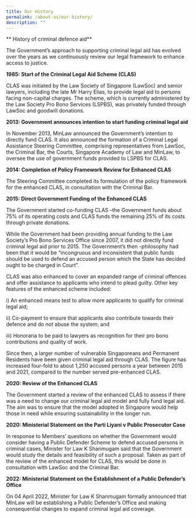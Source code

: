 ```yaml
---
title: Our History
permalink: /about-us/our-history/
description: ""
---
```

**	History of criminal defence aid**

The Government’s approach to supporting criminal legal aid has evolved over the years as we continuously review our legal framework to enhance access to justice.

**1985: Start of the Criminal Legal Aid Scheme (CLAS)**

CLAS was initiated by the Law Society of Singapore (LawSoc) and senior lawyers, including the late Mr Harry Elias, to provide legal aid to persons facing non-capital charges. The scheme, which is currently administered by the Law Society Pro Bono Services (LSPBS), was privately funded through LawSoc and goodwill donations.

**2013: Government announces intention to start funding criminal legal aid**

In November 2013, MinLaw announced the Government’s intention to directly fund CLAS. It also announced the formation of a Criminal Legal Assistance Steering Committee, comprising representatives from LawSoc, the Criminal Bar, the Courts, Singapore Academy of Law and MinLaw, to oversee the use of government funds provided to LSPBS for CLAS.

**2014: Completion of Policy Framework Review for Enhanced CLAS**

The Steering Committee completed its formulation of the policy framework for the enhanced CLAS, in consultation with the Criminal Bar.

**2015: Direct Government Funding of the Enhanced CLAS**

The Government started co-funding CLAS –the Government funds about 75% of its operating costs and CLAS funds the remaining 25% of its costs through private donations.

While the Government had been providing annual funding to the Law Society’s Pro Bono Services Office since 2007, it did not directly fund criminal legal aid prior to 2015. The Government’s then -philosophy had been that it would be “incongruous and inconsistent that public funds should be used to defend an accused person which the State has decided ought to be charged in Court”.

CLAS was also enhanced to cover an expanded range of criminal offences and offer assistance to applicants who intend to plead guilty. Other key features of the enhanced scheme included:

i) An enhanced means test to allow more applicants to qualify for criminal legal aid; 

ii) Co-payment to ensure that applicants also contribute towards their defence and do not abuse the system; and

iii) Honoraria to be paid to lawyers as recognition for their pro bono contributions and quality of work.

Since then, a larger number of vulnerable Singaporeans and Permanent Residents have been given criminal legal aid through CLAS. The figure has increased four-fold to about 1,250 accused persons a year between 2015 and 2021, compared to the number served pre-enhanced CLAS.

**2020: Review of the Enhanced CLAS**

The Government started a review of the enhanced CLAS to assess if there was a need to change our criminal legal aid model and fully fund legal aid. The aim was to ensure that the model adopted in Singapore would help those in need while ensuring sustainability in the longer run.

**2020: Ministerial Statement on the Parti Liyani v Public Prosecutor  Case**

In response to Members’ questions on whether the Government would consider having a Public Defender Scheme to defend accused persons in criminal cases, Minister for Law K Shanmugam said that the Government would study the details and feasibility of such a proposal. Taken as part of the review of the enhanced model for CLAS, this would be done in consultation with LawSoc and the Criminal Bar.

**2022: Ministerial Statement on the Establishment of a Public Defender’s Office**

On 04 April 2022, Minister for Law K Shanmugam formally announced that MinLaw will be establishing a Public Defender’s Office and making consequential changes to expand criminal legal aid coverage.